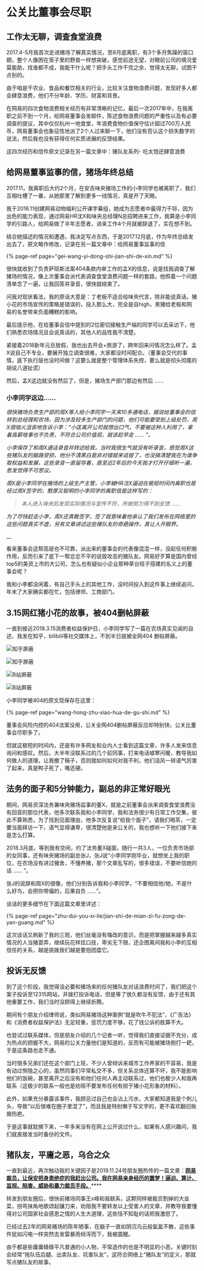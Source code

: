 # 公关比董事会尽职

## 工作太无聊，调查食堂浪费

2017.4-5月我首次走进猪场了解真实情况，至8月底离职，有3个多月焦躁的窗口期，整个人像困在笼子里的野兽一样想突破，感觉前途无望，对眼前公司的境况爱莫能助，找谁都不成，我能干什么呢？把手头工作干完之余，觉得太无聊，试图干点别的。

由于咱是干农业、食品和餐饮相关的行业，比较关注食物浪费问题，发现好多人都会肆意浪费，他们不分年龄、学历、财富和背景。

在网易的四次食物浪费相关经历有非常清晰的记忆，最后一次2017年中，在我离职之前不到一个月，给网易董事会发邮件，陈述食物浪费问题的严重性以及有必要调查的提议，其中仅仅杭州一地食堂，年浪费食物价值保守估计超过700万人民币，网易董事会也象征性地派了2个人过来聊一下，他们没有否认这个损失数字的说法，然后我也没有获得任何实质进展的反馈结果。

这四次经历和信件原文记录在另一篇文章中：猪队友系列- 吃太饱还肆意浪费

## 给网易董事监事的信，猪场年终总结

2017.11，我离职后大约2个月，在安吉味央猪场工作的小李同学也被离职了，我们互相吐槽了一番，从她那里了解到更多一线情况，真是开了天眼。

我于2016.11创建网易动物福利公开课字幕组，她成为志愿者中最得力干将，因为出色的能力表现，通过网易HR沈X和味央总经理N总招聘进来工作，我算是小李同学的引路人，给网易做了半年志愿者，进来工作4个月就被辞退了，实在想不到。

结合她描述的情况和遭遇，我决定写点东西，于是2017.12月底，作为年终总结发出去了，原文略作修改，记录在另一篇文章中：给网易董事监事的信

{% page-ref page="gei-wang-yi-dong-shi-jian-shi-de-xin.md" %}

很快就收到了负责萨班斯法案404条款内审工作的孟X的信息，说是找我调查了解猪场的情况，像上次董事会派代表调查食堂浪费问题一样的套路，他照着一个问题清单念了一遍，让我回答并录音，很快就结束了。

问我对现状看法，我的原话大意是：丁老板不适合给味央代言，除非能说真话，猪小花的市场宣传的策略是错误的，投入那么大，完全是自high，黑猪给老板和网易的名誉带来负面糟糕的影响。

最后提示他，在给董事会信中提到的2位密切接触生产端的同学可以去采访下，他们熟悉农场情况且会说真话的，其他人的品性我不清楚。

紧接着2018新年元旦放假，我也出去开会+旅游了，跨年回来问情况怎么样了。孟X说自己不专业，要展开独立调查很难，大家都没时间配合。（董事会交代的事情，底下执行层也没时间做？这要么就是整个管理体系失控，要么就是彻头彻尾的胡说八道扯谎）

然后，孟X这边就没有然后了，但是，猪场生产部门那边有然后 ……

### 小李同学这边……

_很快猪场负责生产部的周X等人给小李同学一天来10多通电话，据说给董事会的信转到总经理和农场，因为涉及较多生产部门的问题，他们可能要受到上级处罚，周X很恼火沮丧地告诉小李：“小匡离开公司就想出口气，不要被这种人利用了，拿着高薪啥事也不负责，不符合公司价值观，就该趁早走 …… ”。_

_小李保存了和周X通话录音并转述给我，当时我很生气就没有听录音，感觉周X这些猪队友的脑路受损，他分不清黑白是非对错就来诋毁了，也没搞清楚我在为谁争取权益和发展，这些录音一直留存着，直至近2年后的今天我才打开仔细听一遍，愈发觉得不可思议。_

_周X是小李同学在猪场的上级生产主管，小李被HR沈X逼迫在极短时间内离职也是经过周X签字的，憨厚又聪明的小李同学的离职信是这样写的：_

> _本人进入味央后发现实际情况与宣传不符，所做努力得不到反馈 ……_

_为了尽快赶走小李，周X还真敢签字，签了就意味着他承认了我们发布在网络里的这些问题真实不虚，另有文章讲述这些猪队友的奇葩操作，真让人开眼界。_

\_\_

看来董事会这帮高层也不可靠，派出来的董事会的代表像混混一样，没起任何积极作用，反而引来了底下一帮忿忿不平的诋毁攻击的猪队友。网易好歹算是国内曾经top5的美资上市的大公司，怎么也有疑似小企业那种草台班子搭建的名义上的董事会呢？

我和小李都没闲着，有自己手头上的其他工作，没时间投入到这件事上继续追问，年末了大家确实都在忙，包括律师、工商部门。

## 3.15网红猪小花的故事，被404删帖屏蔽

一直到接近2018.3.15消费者权益保护日，小李同学写了一篇在农场真实见闻的自述，我发在知乎，bilibili等社交媒体上，不到半日就被全网404 删帖屏蔽。

![&#x77E5;&#x4E4E;&#x5C4F;&#x853D;](https://github.com/lizi-in/blog/tree/cc233bf1ba90f75b16ebcf3f3dfc99245012ad72/.gitbook/assets/zhihu1.png)

![&#x77E5;&#x4E4E;&#x5C4F;&#x853D;](https://github.com/lizi-in/blog/tree/cc233bf1ba90f75b16ebcf3f3dfc99245012ad72/.gitbook/assets/zhihu2.png)

![B&#x7AD9;&#x5C4F;&#x853D;](https://github.com/lizi-in/blog/tree/cc233bf1ba90f75b16ebcf3f3dfc99245012ad72/.gitbook/assets/bilibili2.png)

![B&#x7AD9;&#x5C4F;&#x853D;](https://github.com/lizi-in/blog/tree/cc233bf1ba90f75b16ebcf3f3dfc99245012ad72/.gitbook/assets/bilibili3.png)

小李同学被404的原文现保存在这里：

{% page-ref page="wang-hong-zhu-xiao-hua-de-gu-shi.md" %}

董事会风险内控的404法案没用，公关全网404删帖屏蔽反应却特别快，公关比董事会尽职多了。

但就这极短的时间内，还是有许多网友和业内人士看到这篇文章，许多人发来信息询问和感叹。然后，大半年没联系过的几个前同事，打来电话嘘寒问暖，教导我如何做人的道理，让我撤了稿子，否则就如何如何对我不利，他们话风一转语气厉害了起来，真是鸭子死了，嘴还硬。

## 法务的面子和5分钟能力，副总的非正常好眼光

期间，网易资深法务兼味央猪场监事的董X，就是之前董事会派来调查食堂浪费没有回音的那位代表，他多次联系我和小李同学，我和法务很少有日常工作交集，彼此不算熟悉，为了找到见面理由，他多次反复说“给我个面子”，请我们喝茶，一定要当面拜访一下，语气显得谦卑，很清楚他是来公关的，我也想听一下他们接下来是怎么打算。

2018.3月底，等到我有空闲，约了法务董X碰面，随行一共3人，一位负责市场部的女同事，还有味央猪场的副总张J，张J说“小李同学刚毕业，就想坐上我的职位，在农场没有进过猪舍，不懂养猪，那个文章乱写的，很多错误，不要听信她的话 …… ”。

张J的说辞和周X的很像，他们分别告诉我和小李同学，“不要相信他/她，不是什么好鸟，会把你带偏的，后果自负 ……”。

谈话的更多细节在下面这篇文章里详述：

{% page-ref page="zhu-dui-you-xi-lie/jian-shi-de-mian-zi-fu-zong-de-yan-guang.md" %}

这次谈话又刷新了我的三观，他们丝毫没有悔改的意识，而是把掌握越来越多真实情况的人当猪耍弄，继续玩花样炫口技，卑劣无下限，还企图离间我和小李的互相信任的关系，越是挑拨我们越是要抱团盘它。

## 投诉无反馈

到了这个阶段，我觉得没必要和猪场来的任何猪队友对话浪费时间了，我们把这个案子投诉至12315网站，并拨打投诉电话，但是等了很久都没有反馈，由于还有其他重要工作，我们当时没顾得上继续折腾。

期间有个朋友介绍律师说，类似网易猪场这种案例“就是吹牛不犯法”，《广告法》和《消费者权益保护法》无足轻重，惩罚力度不够，花了钱公诉的胜算不大。

也尝试过联系媒体，但是朋友介绍的几个记者一听，觉得我们直接证据不充分，成为热点的把握不大，网易的公关力量他们是知道的，反而有可能被猪场倒打一耙，于是这条路也走不通。

当时很多兄弟们还在这个部门上班，不少人曾倾诉来城市工作养家的不容易，我是有动过恻隐之心的，虽然同事们平常私交不多，但关系总体还算不坏，我不能影响他们的饭碗，甚至离开之后没有和他们任何人再主动联系过，他们也极少人和我再联系（这极少的联系一般也是劝阻不要发布任何有损于猪小花形象的材料）。

此外，如果充分暴露该事件，我顾忌过自己也会沾上污水，大家都知道我是个刺儿头，导致“以后很难在圈子里混了”，而且我是特别懒于写文字的，更不喜欢翻旧账揭伤疤。

于是这事就耽搁下来，一年多来没有在网上公开说过什么，如果有人感兴趣问，我们就直接发当时备份的文件。

## 猪队友，平庸之恶，乌合之众

一直到最近，再次触动我的关键因子是2019.11.24号朋友圈热传的一篇文章：[**网易裁员，让保安把身患绝症的我赶出公司。我在网易亲身经历的噩梦！逼迫、算计、监视、陷害、威胁和暴力裁员手段。**](https://mp.weixin.qq.com/s/FW7uR5t6UMMxgkCcAvk-)\*\*\*\*

转发到朋友圈后，很快前猪场同事王x峰和我联系，这颗同样被裁员割掉的大韭菜，拐弯抹角地歌颂起镰刀来，劝阻我不要转发以上受害人的文章，并教导我要懂得对公司国家社会感恩之情的人生大道理，这些恬不知耻的话把我激怒了。

已经过去2年的网易猪场的陈年陋事，在脑子一直如阴沉乌云般氤氲不散，这些事件犹如闪电一样突然击发雷暴雨倾泻而下，我被震醒。

由于都是些庸庸碌碌平凡普通的小人物，平常造作的也是不明显的小恶，关键时刻会经常“拖队伍后腿、出卖队友、坑害队友”，这符合网络上“猪队友”的定义，那就写点猪队友的故事。

